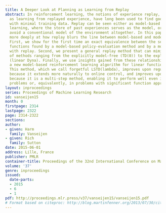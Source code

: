 ```yaml
---
title: A Deeper Look at Planning as Learning from Replay
abstract: In reinforcement learning, the notions of experience replay, and of planning
  as learning from replayed experience, have long been used to find good policies
  with minimal training data. Replay can be seen either as model-based reinforcement
  learning, where the store of past experiences serves as the model, or as a way to
  avoid a conventional model of the environment altogether. In this paper, we look
  more deeply at how replay blurs the line between model-based and model-free methods.
  First, we show for the first time an exact equivalence between the sequence of value
  functions found by a model-based policy-evaluation method and by a model-free method
  with replay. Second, we present a general replay method that can mimic a spectrum
  of methods ranging from the explicitly model-free (TD(0)) to the explicitly model-based
  (linear Dyna). Finally, we use insights gained from these relationships to design
  a new model-based reinforcement learning algorithm for linear function approximation.
  This method, which we call forgetful LSTD(lambda), improves upon regular LSTD(lambda)
  because it extends more naturally to online control, and improves upon linear Dyna
  because it is a multi-step method, enabling it to perform well even in non-Markov
  problems or, equivalently, in problems with significant function approximation.
layout: inproceedings
series: Proceedings of Machine Learning Research
id: vanseijen15
month: 0
firstpage: 2314
lastpage: 2322
page: 2314-2322
sections: 
author:
- given: Harm
  family: Vanseijen
- given: Rich
  family: Sutton
date: 2015-06-01
address: Lille, France
publisher: PMLR
container-title: Proceedings of the 32nd International Conference on Machine Learning
volume: '37'
genre: inproceedings
issued:
  date-parts:
  - 2015
  - 6
  - 1
pdf: http://proceedings.mlr.press/v37/vanseijen15/vanseijen15.pdf
# Format based on citeproc: http://blog.martinfenner.org/2013/07/30/citeproc-yaml-for-bibliographies/
---
```

